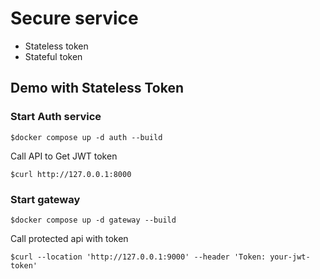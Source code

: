 # Secure service
* Stateless token
* Stateful token

## Demo with Stateless Token


### Start Auth service

```
$docker compose up -d auth --build
```

Call API to Get JWT token
```
$curl http://127.0.0.1:8000
```

### Start gateway
```
$docker compose up -d gateway --build
```

Call protected api with token
```
$curl --location 'http://127.0.0.1:9000' --header 'Token: your-jwt-token'
```

